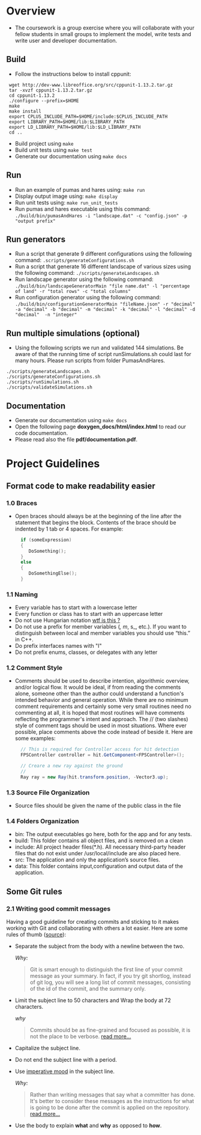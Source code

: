 # Overview
* The coursework is a group exercise where you will collaborate with your fellow students in small groups to
implement the model, write tests and write user and developer documentation.

## Build
* Follow the instructions below to install cppunit:
```
 wget http://dev-www.libreoffice.org/src/cppunit-1.13.2.tar.gz
 tar -xvzf cppunit-1.13.2.tar.gz
 cd cppunit-1.13.2
 ./configure --prefix=$HOME
 make
 make install 
 export CPLUS_INCLUDE_PATH=$HOME/include:$CPLUS_INCLUDE_PATH
 export LIBRARY_PATH=$HOME/lib:$LIBRARY_PATH
 export LD_LIBRARY_PATH=$HOME/lib:$LD_LIBRARY_PATH
 cd ..
```
* Build project using ```make```
* Build unit tests using  ```make test```
* Generate our documentation using ```make docs```

## Run 
* Run an example of pumas and hares using: ```make run```
* Display output image using: ```make display```
* Run unit tests using: ```make run_unit_tests```
* Run pumas and hares executable using this command: ```./build/bin/pumasAndHares -i "landscape.dat" -c "config.json" -p "output prefix"```

## Run generators
* Run a script that generate 9 different configurations using the following command: ``` .scripts/generateConfigurations.sh ```
* Run a script that generate 16 different landscape of various sizes using the following command: ``` ./scripts/generateLandscapes.sh ```
* Run landscape generator using the following command:
 ```./build/bin/landscapeGeneratorMain "file name.dat" -l "percentage of land" -r "total rows" -c "total columns" ```
* Run configuration generator using the following command:
  ```./build/bin/configurationGeneratorMain "fileName.json" -r "decimal" -a "decimal" -b "decimal" -m "decimal" -k "decimal" -l "decimal" -d "decimal"  -n "integer"```

## Run multiple simulations  (optional)
* Using the following scripts we run and validated 144 simulations. Be aware of that the running time of script runSimulations.sh could last for many hours. Please run scripts from folder PumasAndHares.
```
./scripts/generateLandscapes.sh
./scripts/generateConfigurations.sh 
./scripts/runSimulations.sh
./scripts/validateSimulations.sh 
```
## Documentation
* Generate our documentation using ```make docs```
* Open the following page **doxygen_docs/html/index.html** to read our code documentation.
* Please read also the file **pdf/documentation.pdf**.

# Project Guidelines
## Format code to make readability easier
### 1.0 Braces
  * Open braces should always be at the beginning of the line after the statement that begins the block. Contents of the brace should be indented by 1 tab or 4 spaces. For example:
  
      ```C++
        if (someExpression)
        {
           DoSomething();
        }
        else
        {
           DoSomethingElse();
        }
      ```
      
### 1.1 Naming
  * Every variable has to start with a lowercase letter
  * Every function or class has to start with an uppercase letter
  * Do not use Hungarian notation [wtf is this ?](https://stackoverflow.com/questions/768255/hungarian-notation-in-c-sharp)
  * Do not use a prefix for member variables (_, m_, s_, etc.).
    If you want to distinguish between local and member variables you should use “this.” in C++.
  * Do prefix interfaces names with "I"
  * Do not prefix enums, classes, or delegates with any letter
  
  ### 1.2 Comment Style
   * Comments should be used to describe intention, algorithmic overview, and/or logical flow.
    It would be ideal, if from reading the comments alone, someone other than the author could
    understand a function's intended behavior and general operation. While there are no minimum 
    comment requirements and certainly some very small routines need no commenting at all, 
    it is hoped that most routines will have comments reflecting the programmer's intent and approach.
    The // (two slashes) style of comment tags should be used in most situations.
    Where ever possible, place comments above the code instead of beside it. Here are some examples:
      ```C#
		// This is required for Controller access for hit detection
		FPSController controller = hit.GetComponent<FPSController>();
 
		// Creare a new ray against the ground
		//
		Ray ray = new Ray(hit.transform.position, -Vector3.up);
      ```	
  
  ### 1.3 Source File Organization
  * Source files should be given the name of the public class in the file
  
  ### 1.4 Folders Organization
  * bin: The output executables go here, both for the app and for any tests.
  * build: This folder contains all object files, and is removed on a clean
  * include: All project header files(*.h). All necessary third-party header files that do not exist under /usr/local/include are also placed here.
  * src: The application and only the application’s source files.
  * data: This folder contains input,configuration and output data of the application.
 
 ## Some Git rules
 <a name="git-workflow"></a>


### 2.1 Writing good commit messages

Having a good guideline for creating commits and sticking to it makes working with Git and collaborating with others a lot easier. Here are some rules of thumb ([source](https://chris.beams.io/posts/git-commit/#seven-rules)):

 * Separate the subject from the body with a newline between the two.

    _Why:_
    > Git is smart enough to distinguish the first line of your commit message as your summary. In fact, if you try git shortlog, instead of git log, you will see a long list of commit messages, consisting of the id of the commit, and the summary only.

 * Limit the subject line to 50 characters and Wrap the body at 72 characters.

    _why_
    > Commits should be as fine-grained and focused as possible, it is not the place to be verbose. [read more...](https://medium.com/@preslavrachev/what-s-with-the-50-72-rule-8a906f61f09c)

 * Capitalize the subject line.
 * Do not end the subject line with a period.
 * Use [imperative mood](https://en.wikipedia.org/wiki/Imperative_mood) in the subject line.

    _Why:_
    > Rather than writing messages that say what a committer has done. It's better to consider these messages as the instructions for what is going to be done after the commit is applied on the repository. [read more...](https://news.ycombinator.com/item?id=2079612)


 * Use the body to explain **what** and **why** as opposed to **how**.

 <a name="documentation"></a>
  
  
  

